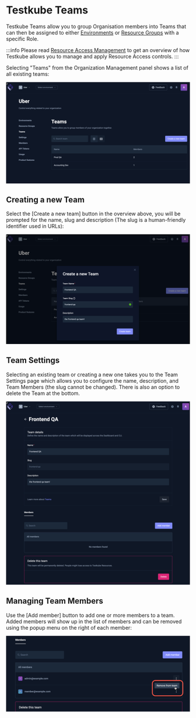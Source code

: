 # Testkube Teams

Testkube Teams allow you to group Organisation members into Teams that can then be assigned to either
[Environments](/testkube-pro/articles/environment-management#environment-members) or [Resource Groups](/articles/resource-groups) with a specific Role.

:::info
Please read [Resource Access Management](/articles/resource-access-management) to get an overview of how Testkube
allows you to manage and apply Resource Access controls.
:::

Selecting "Teams" from the Organization Management panel shows a list of all existing teams:

![Teams Overview](../img/teams-overview.png)

## Creating a new Team

Select the [Create a new team] button in the overview above, you will be prompted for the name, slug and description
(The slug is a human-friendly identifier used in URLs):

![Create Team](images/create-team.png)

## Team Settings

Selecting an existing team or creating a new one takes you to the Team Settings page which allows you to configure
the name, description, and Team Members (the slug cannot be changed). There is also an option to delete the Team at 
the bottom.

![Team Details](images/team-details.png)

## Managing Team Members

Use the [Add member] button to add one or more members to a team. Added members will show up in the list of
members and can be removed using the popup menu on the right of each member:

![Team Members](images/team-members.png)
